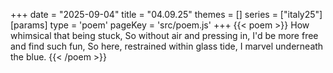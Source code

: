 +++
date = "2025-09-04"
title = "04.09.25"
themes = []
series = ["italy25"]
[params]
  type = 'poem'
  pageKey = 'src/poem.js'
+++
{{< poem >}}
How whimsical that being stuck,
So without air and pressing in,
I'd be more free and find such fun,
So here, restrained within glass tide,
I marvel underneath the blue.
{{< /poem >}}